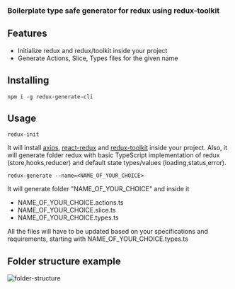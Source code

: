 ### Boilerplate type safe generator for redux using redux-toolkit

## Features

- Initialize redux and redux/toolkit inside your project
- Generate Actions, Slice, Types files for the given name

## Installing
`npm i -g redux-generate-cli`


## Usage

`redux-init`

It will install [axios](https://www.npmjs.com/package/axios), [react-redux](https://www.npmjs.com/package/react-redux)
and [redux-toolkit](https://www.npmjs.com/package/@reduxjs/toolkit) inside your project.
Also, it will generate folder redux with basic TypeScript implementation of redux (store,hooks,reducer) and default 
state types/values (loading,status,error).

`redux-generate --name=<NAME_OF_YOUR_CHOICE>`

It will generate folder "NAME_OF_YOUR_CHOICE" and inside it

- NAME_OF_YOUR_CHOICE.actions.ts
- NAME_OF_YOUR_CHOICE.slice.ts
- NAME_OF_YOUR_CHOICE.types.ts

All the files will have to be updated based on your specifications and requirements, starting with
NAME_OF_YOUR_CHOICE.types.ts

## Folder structure example

![folder-structure](https://github.com/Nimmly/redux-generator-cli/tree/main/assets/folder-structure.png)